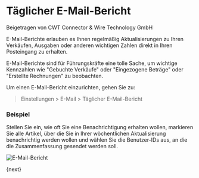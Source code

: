 # Täglicher E-Mail-Bericht
<span class="text-muted contributed-by">Beigetragen von CWT Connector & Wire Technology GmbH</span>

E-Mail-Berichte erlauben es Ihnen regelmäßig Aktualisierungen zu Ihren Verkäufen, Ausgaben oder anderen wichtigen Zahlen direkt in Ihren Posteingang zu erhalten.

E-Mail-Berichte sind für Führungskräfte eine tolle Sache, um wichtige Kennzahlen wie "Gebuchte Verkäufe" oder "Eingezogene Beträge" oder "Erstellte Rechnungen" zu beobachten.

Um einen E-Mail-Bericht einzurichten, gehen Sie zu:

> Einstellungen > E-Mail > Täglicher E-Mail-Bericht

### Beispiel

Stellen Sie ein, wie oft Sie eine Benachrichtigung erhalten wollen, markieren Sie alle Artikel, über die Sie in Ihrer wöchentlichen Aktualisierung benachrichtig werden wollen und wählen Sie die Benutzer-IDs aus, an die die Zusammenfassung gesendet werden soll.

<img class="screenshot" alt="E-Mail-Bericht" src="{{docs_base_url}}/assets/img/setup/email/email-digest.png">

{next}
